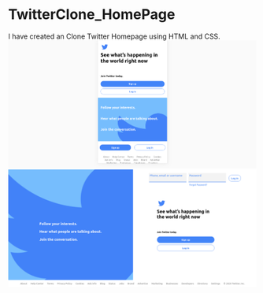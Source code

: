# TwitterClone_HomePage
I have created an Clone Twitter Homepage using HTML and CSS.
![TwitterResponsivePage](https://github.com/MOwais20/TwitterClone_HomePage/blob/master/Samples/TwitterResponsivePage.png)
![TwitterHomePage](https://github.com/MOwais20/TwitterClone_HomePage/blob/master/Samples/TwitterHomepage.png)
